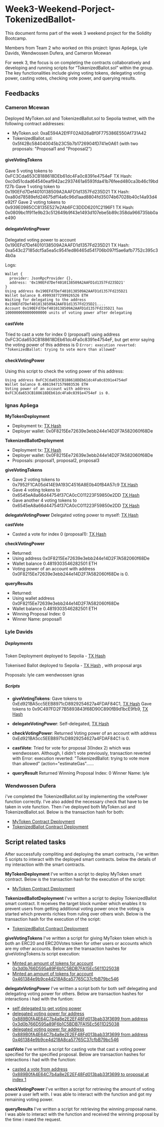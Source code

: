 # Week3-Weekend-Porject-TokenizedBallot-

This document forms part of the week 3 weekend project for the Solidity Bootcamp.

Members from Team 2 who worked on this project: Ignas Apšega, Lyle Davids, Wendwossen Dufera, and Cameron Mcewan

For week 3, the focus is on completing the contracts collaboratively and developing and running scripts for “TokenizedBallot.sol” within the group. The key functionalities include giving voting tokens, delegating voting power, casting votes, checking vote power, and querying results.

## **Feedbacks**

### **Cameron Mcewan**

Deployed MyToken.sol and TokenizedBallot.sol to Sepolia testnet, with the following contract addresses:
- MyToken.sol: 0xaE594A2EfFF02A826aBf0F775386E550Af731A42
- TokenizedBallot.sol: 0x5f42Bc584040045b23C5b7b1726904fD741e0A61 (with two proposals: "Proposal1 and "Proposal2")

#### giveVotingTokens

Gave 5 voting tokens to 0xFC3Cda653CB188618DEb61dc4Fa0c8391e4754eF TX Hash: 0xc0d51cdad64540eaf942ac2937461a6593fda41b76feed480ca3b46c19bdf27b
Gave 1 voting token to 0x190EFd7Def4010138509A2AAFD1d1357Fd235D21 TX Hash: 0xa80d78589efd24675df14a6c96d1aad8804fd35074b67028b40c14a93d4e92f7
Gave 2 voting tokens to 0x939E0985CC8135E527e2Ab6FC3DDD6201C2196F1 TX Hash: 0x0809bc1f911e9b23c512649b9f43e1493d107ebe5b89c358da966735bb0ae490

#### delegateVotingPower 

Delegated voting power to account 0x190EFd7Def4010138509A2AAFD1d1357Fd235D21 TX Hash: 0xa543c27185dcf5a5ea5c9541ed86465d541706b097f5ae6afb7752c395c34b0a

Logs:
```
Wallet {
  provider: JsonRpcProvider {},
  address: '0x190EFd7Def4010138509A2AAFD1d1357Fd235D21'
}
Using address 0x190EFd7Def4010138509A2AAFD1d1357Fd235D21
Wallet balance 0.49993877299926526 ETH
Waiting for delegating to the address 0x190EFd7Def4010138509A2AAFD1d1357Fd235D21....
Account 0x190EFd7Def4010138509A2AAFD1d1357Fd235D21 has 1000000000000000000 units of voting power after delegating
```
#### castVote

Tried to cast a vote for index 0 (proposal1) using address 0xFC3Cda653CB188618DEb61dc4Fa0c8391e4754eF, but get error saying the voting power of this address is 0
```Error: execution reverted: "TokenizedBallot: trying to vote more than allowed"```

#### checkVotingPower

Using this script to check the voting power of this address:
```
Using address 0xFC3Cda653CB188618DEb61dc4Fa0c8391e4754eF
Wallet balance 0.48619471579803536 ETH
Voting power of an account with address 0xFC3Cda653CB188618DEb61dc4Fa0c8391e4754eF is 0.
```


### **Ignas Apšega**

**MyTokenDeployment**
- Deployment tx: [TX Hash](https://sepolia.etherscan.io/tx/0xe65d670b34639152e8ea8e9d6ba94cf12c4f9bae5f53ffafa8b698fa2d9b1aee)
- Deployer wallet: 0x0F8215Ee72639e3ebb244e14D2F7A582060f68De

**TokenizedBallotDeployment**
- Deployment tx: [TX Hash](https://sepolia.etherscan.io/tx/0x8a1a109a1297375704417661c53fcf29dad50f9937d05c64df7b0c5c8a288613)
- Deployer wallet: 0x0F8215Ee72639e3ebb244e14D2F7A582060f68De
- Proposals: proposal1, proposal2, proposal3

**giveVotingTokens**
- Gave 2 voting tokens to 0x7952F1CA05d414E9A193C4516A8E0b40fB4A57c9 [TX Hash](https://sepolia.etherscan.io/tx/0x34742403cc9a1ffeb0ee5e8d02b87671cc0ee13d8736e3738cc934378fa0e1e6)
- Gave 4 voting tokens to 0x6545eA8a66d44754f37CA0cC011223F59850e2DD [TX Hash](https://sepolia.etherscan.io/tx/0xfbaf68cb784e85b52487053809ef9d27fe1138da472fb0224328415057e044f2)
- Gave another 4 voting tokens to 0x6545eA8a66d44754f37CA0cC011223F59850e2DD [TX Hash](https://sepolia.etherscan.io/tx/0x1ad17ec7b685e1170835b9beb933710be7b333dc4ddf0854ca926a1524671da2)

**delegateVotingPower**
Delegated voting power to myself: [TX Hash](https://sepolia.etherscan.io/tx/0xfc4a557a6463dd100b995c13197701fa4f1f2669a598051a105568f2cabf040b)

**castVote**
- Casted a vote for index 0 (proposal1): [TX Hash](https://sepolia.etherscan.io/tx/0x8a4d235746af7f649c95f637a2208b564af88764295630d8bbfd2803fb27f5dd)

**checkVotingPower**
- Returned:
- Using address 0x0F8215Ee72639e3ebb244e14D2F7A582060f68De
- Wallet balance 0.4819303546282501 ETH
- Voting power of an account with address 0x0F8215Ee72639e3ebb244e14D2F7A582060f68De is 0.

**queryResults**
- Returned:
- Using wallet address 0x0F8215Ee72639e3ebb244e14D2F7A582060f68De
- Wallet balance 0.4819303546282501 ETH
- Winning Proposal Index: 0
- Winner Name: proposal1

### **Lyle Davids**

##### Deployments
Token Deployment deployed to Sepolia - [TX Hash](https://sepolia.etherscan.io/tx/0x97f115351d023b771e9a46513cdc2251d23744b21a58029b19e42cd189c8784b)


Tokenised Ballot deployed to Sepolia - [TX Hash](https://sepolia.etherscan.io/tx/0x4b5d8d562de4258223668303e7219f1138375fba0645c229aa3f0537142867a3) , with proposal args


Proposals: 
lyle
cam
wendwossen
ignas


##### Scripts
* **giveVotingTokens**: 
 Gave tokens to 0xEd921BA5cc5EEB8971cD8929254627a4FDAF84C1, [TX Hash](https://sepolia.etherscan.io/tx/0x473f1e182f1bc1368eed365ec9a1a32802b3aa24bea5f19c01cf4b0ac18c3a9e)
Gave tokens to 0x9C497FD2F7B5893843f68D90C890fB9d1bcE9fb9, [TX Hash](https://sepolia.etherscan.io/tx/0xfdb574fdfcfb0ff8417ce4d7abb9cf7eda04c7aac28255f0d015afb13fae86a0)

* **delegateVotingPower**: Self-delegated, [TX Hash](https://sepolia.etherscan.io/tx/0xcebe671761fd8e94f653b6cac361dce2181196fc4c4d2141dea3d01cfeb365d2)
* **checkVotingPower**:
Returned
Voting power of an account with address 0xEd921BA5cc5EEB8971cD8929254627a4FDAF84C1 is 0.
* **castVote**: Tried for vote for proposal 3(Index 2) which was wendwossen. Although, I didn't vote previously, transaction reverted with Error: execution reverted: "TokenizedBallot: trying to vote more than allowed" (action="estimateGas"......
* **queryResult** 
Returned
Winning Proposal Index: 0
Winner Name: lyle

### **Wendwossen Dufera**
i've completed the TokenizedBallot.sol by implementing the votePower function correctly. I've also added the necessary check that have to be taken in vote function. Then i've deployed both MyToken.sol and TokenizedBallot.sol. Below is the transaction hash for both:
- [MyToken Contract Deployment](https://sepolia.etherscan.io/tx/0xac4ba7a1df03178f44266604430d2b5c2c57da3713533bda155034636518693f)
- [TokenizedBallot Contract Deployment](https://sepolia.etherscan.io/tx/0xe8e4bc0e2ac54edda9c56c759bf27b62ca95d8d553c04054962d86c2048fc422)

## **Script related tasks**
After successfully compliting and deploying the smart contracts, i've written 5 scripts to interact with the deployed smart contracts. below the details of my interaction with the smart contracts.

**MyTokenDeployment**
I've written a script to deploy MyToken smart contract. Below is the transaction hash for the execution of the script:
- [MyToken Contract Deployment](https://sepolia.etherscan.io/tx/0xac4ba7a1df03178f44266604430d2b5c2c57da3713533bda155034636518693f)

**TokenizedBallotDeployment**
I've written a script to deploy TokenizedBallot smart contract. It receives the target block number which enables it to prevent users from getting additional voting power once the voting is started which prevents richies from ruling over others wish. Below is the transaction hash for the execution of the script:
- [TokenizedBallot Contract Deployment](https://sepolia.etherscan.io/tx/0xe8e4bc0e2ac54edda9c56c759bf27b62ca95d8d553c04054962d86c2048fc422)

**giveVotingTokens**
I've written a script for giving MyToken token which is both an ERC20 and ERC20Votes token for other users or accounts which are my other accounts. Below are the transaction hashes for giveVotingTokens.ts script execution:
- [Minted an amount of tokens for account 0x3d0b766D595a89F6b1C5BDB7FA15Ec5611D25038](https://sepolia.etherscan.io/tx/0xbd69c9279a4db3b2eac1e9f6417a8b7e47d2c5a7cb47f15b415928796d0bdddd)
- [Minted an amount of tokens for account 0x461384e9b9ce4d218A8ca57765C37cfbB79bc546](https://sepolia.etherscan.io/tx/0x136387676681629952a7b03a454538b2dd4f25e15830852ca6bfcada446583b5)

**delegateVotingPower**
I've written a script both for both self delegating and delegating voting power for others. Below are transaction hashes for interactions i had with the funtion:
- [self delegated to get voting power](https://sepolia.etherscan.io/tx/0xbc298e0710fc2cf7db2ee70a779c2c734df9c97b5e2d3e5f8245cbc0b0522d15)
- [delegated voting power for address 0x889B0fA4E64C7b4a8e2E2EF48Fd013bab33f3699 from address 0x3d0b766D595a89F6b1C5BDB7FA15Ec5611D25038](https://sepolia.etherscan.io/tx/0x5651ba8b8222bcbcf095dfec875800720c3ab8e856aa165e38f0f06975689ba4)
- [delegated voting power for address 0x889B0fA4E64C7b4a8e2E2EF48Fd013bab33f3699 from address 0x461384e9b9ce4d218A8ca57765C37cfbB79bc546](https://sepolia.etherscan.io/tx/0x5fdd94368a3db84ab6bf43c5d97620db59e058d361227c8bf8e8e05ad5718f70)

**castVote**
I've written a script for casting vote that cast a voting power specified for the specified proposal. Below are transaction hashes for interactions i had with the function:
- [casted a vote from address 0x889B0fA4E64C7b4a8e2E2EF48Fd013bab33f3699 to proposal at index 1](https://sepolia.etherscan.io/tx/0xcbc90a4752ad0a6d602ba93e39fbf58dabc59fc723afa59d28523a7721f05ea8)

**checkVotingPower**
I've written a script for retrieving the amount of voting power a user left with. I was able to interact with the function and got my remaining voting power.

**queryResults**
I've written a script for retrieving the winning proposal name. I was able to interact with the function and received the winning proposal by the time i maed the request.

